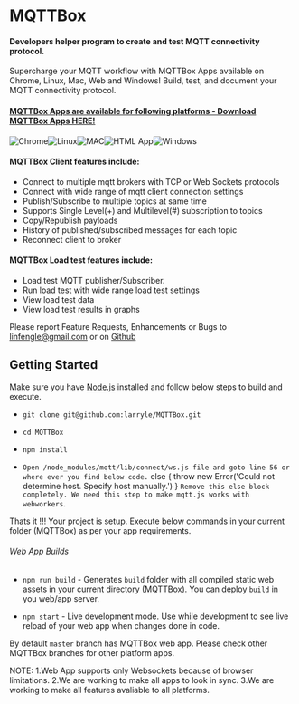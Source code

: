 # MQTTBox
#### Developers helper program to create and test MQTT connectivity protocol.
Supercharge your MQTT workflow with MQTTBox Apps available on Chrome, Linux, Mac, Web and Windows! Build, test, and document your MQTT connectivity protocol.

#### [MQTTBox Apps are available for following platforms - Download MQTTBox Apps HERE!](https://github.com/larryle/MQTTBox/releases)

![Chrome](http://workswithweb.com/images/platforms/chrome.png "Chrome Store app")![Linux](http://workswithweb.com/images/platforms/linux.png "Linux")![MAC](http://workswithweb.com/images/platforms/mac.png "MAC app")![HTML App](http://workswithweb.com/images/platforms/html.png "HTML App")![Windows](http://workswithweb.com/images/platforms/windows.png "Windows app")

#### MQTTBox Client features include:
- Connect to multiple mqtt brokers with TCP or Web Sockets protocols
- Connect with wide range of mqtt client connection settings
- Publish/Subscribe to multiple topics at same time
- Supports Single Level(+) and Multilevel(#) subscription to topics
- Copy/Republish payloads
- History of published/subscribed messages for each topic
- Reconnect client to broker

#### MQTTBox Load test features include:
- Load test MQTT publisher/Subscriber.
- Run load test with wide range load test settings
- View load test data 
- View load test results in graphs

Please report Feature Requests, Enhancements or Bugs to linfengle@gmail.com or on [Github](https://github.com/issues)

## Getting Started
Make sure you have [Node.js](https://nodejs.org/en/) installed and follow below steps to build and execute.

- `git clone git@github.com:larryle/MQTTBox.git`

- `cd MQTTBox`

- `npm install`

- `Open /node_modules/mqtt/lib/connect/ws.js file and goto line 56 or where ever you find below code.`
    else {
        throw new Error('Could not determine host. Specify host manually.')
    }
 `Remove this else block completely. We need this step to make mqtt.js works with webworkers`.

Thats it !!! Your project is setup. Execute below commands in your current folder (MQTTBox) as per your app requirements.

###### Web App Builds
- `npm run build` - Generates `build` folder with all compiled static web assets in your current directory (MQTTBox). You can deploy `build` in you web/app server.

- `npm start` - Live development mode. Use while development to see live reload of your web app when changes done in code.

By default `master` branch has MQTTBox web app. Please check other MQTTBox branches for other platform apps.
 
NOTE: 
1.Web App supports only Websockets because of browser limitations.
2.We are working to make all apps to look in sync.
3.We are working to make all features avaliable to all platforms.
